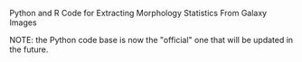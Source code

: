 Python and R Code for Extracting Morphology Statistics From Galaxy Images

NOTE: the Python code base is now the "official" one that will be updated
in the future.

